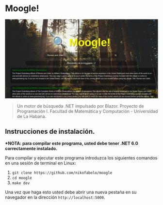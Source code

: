 # Moogle!

![moogle.png](moogle.png)

> Un motor de búsqueda .NET impulsado por Blazor.
> Proyecto de Programación I.
> Facultad de Matemática y Computación - Universidad de La Habana.

## Instrucciones de instalación.
**\*NOTA: para compilar este programa, usted debe tener .NET 6.0 correctamente instalado.**

Para compilar y ejecutar este programa introduzca los siguientes comandos en una sesión de terminal en Linux:
1. `git clone https://github.com/nikofabelo/moogle`
2. `cd moogle`
3. `make dev`

Una vez que haga esto usted debe abrir una nueva pestaña en su navegador en la dirección `http://localhost:5000`.